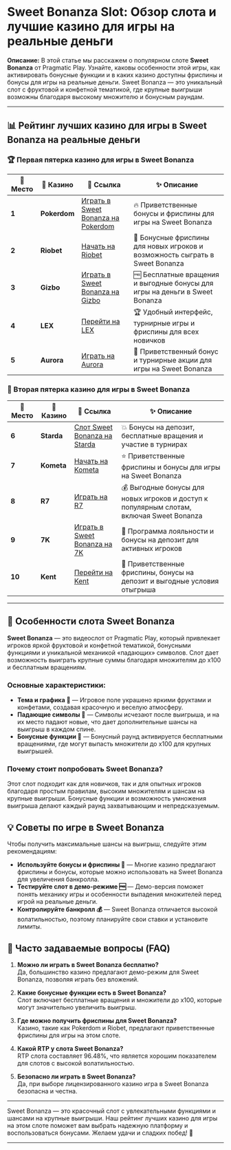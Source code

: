 # Sweet Bonanza Slot: Обзор слота и лучшие казино для игры на реальные деньги

**Описание:** В этой статье мы расскажем о популярном слоте **Sweet Bonanza** от Pragmatic Play. Узнайте, каковы особенности этой игры, как активировать бонусные функции и в каких казино доступны фриспины и бонусы для игры на реальные деньги. Sweet Bonanza — это уникальный слот с фруктовой и конфетной тематикой, где крупные выигрыши возможны благодаря высокому множителю и бонусным раундам.

---

## 📊 Рейтинг лучших казино для игры в Sweet Bonanza на реальные деньги

### 🏆 Первая пятерка казино для игры в Sweet Bonanza

| 🏅 **Место** | 🎰 **Казино**        | 🌟 **Ссылка**                                                                                     | ✨ **Описание**                                                                                         |
|--------------|----------------------|--------------------------------------------------------------------------------------------------|--------------------------------------------------------------------------------------------------------|
| **1**       | **Pokerdom**         | [Играть в Sweet Bonanza на Pokerdom](https://brandplay.link/4k77v2yx)                             | 🔥 Приветственные бонусы и фриспины для игры на Sweet Bonanza                                           |
| **2**       | **Riobet**           | [Начать на Riobet](https://brandplay.link/7xBLTPyj)                                              | 💎 Бонусные фриспины для новых игроков и возможность сыграть в Sweet Bonanza                           |
| **3**       | **Gizbo**            | [Играть в Sweet Bonanza на Gizbo](https://brandplay.link/bprXw4YV)                               | 🆓 Бесплатные вращения и выгодные бонусы для игры на деньги в Sweet Bonanza                             |
| **4**       | **LEX**              | [Перейти на LEX](https://brandplay.link/zW4hdDFV)                                                | 🏆 Удобный интерфейс, турнирные игры и фриспины для всех новичков                                      |
| **5**       | **Aurora**           | [Играть на Aurora](https://10trafic-stat2.com/click/668546556bcc6313411604bd/6766/13032/subaccount) | 🎁 Приветственный бонус и турнирные акции для игры на Sweet Bonanza                                    |

### 🏅 Вторая пятерка казино для игры в Sweet Bonanza

| 🏅 **Место** | 🎰 **Казино**        | 🌟 **Ссылка**                                                                                     | ✨ **Описание**                                                                                         |
|--------------|----------------------|--------------------------------------------------------------------------------------------------|--------------------------------------------------------------------------------------------------------|
| **6**       | **Starda**           | [Слот Sweet Bonanza на Starda](https://brandplay.link/fB7xwRFL)                                   | 💥 Бонусы на депозит, бесплатные вращения и участие в турнирах                                        |
| **7**       | **Kometa**           | [Начать на Kometa](https://brandplay.link/8ZymQJV8)                                              | ⭐ Приветственные фриспины и бонусы для игры на Sweet Bonanza                                          |
| **8**       | **R7**               | [Играть на R7](https://brandplay.link/bMd3Yjsw)                                                  | 💰 Выгодные бонусы для новых игроков и доступ к популярным слотам, включая Sweet Bonanza              |
| **9**       | **7K**               | [Играть в Sweet Bonanza на 7K](https://brandplay.link/BvQyFShp)                                  | 🎲 Программа лояльности и бонусы на депозит для активных игроков                                      |
| **10**      | **Kent**             | [Перейти на Kent](https://brandplay.link/Fv2WP3js)                                               | 🔄 Приветственные фриспины, бонусы на депозит и выгодные условия отыгрыша                             |

---

## 🎰 Особенности слота Sweet Bonanza

**Sweet Bonanza** — это видеослот от Pragmatic Play, который привлекает игроков яркой фруктовой и конфетной тематикой, бонусными функциями и уникальной механикой «падающих» символов. Слот дает возможность выиграть крупные суммы благодаря множителям до x100 и бесплатным вращениям.

### Основные характеристики:

- **Тема и графика 🍭** — Игровое поле украшено яркими фруктами и конфетами, создавая красочную и веселую атмосферу.
- **Падающие символы 🍬** — Символы исчезают после выигрыша, и на их место падают новые, что дает дополнительные шансы на выигрыш в каждом спине.
- **Бонусные функции 🎉** — Бонусный раунд активируется бесплатными вращениями, где могут выпасть множители до x100 для крупных выигрышей.

### Почему стоит попробовать Sweet Bonanza?

Этот слот подходит как для новичков, так и для опытных игроков благодаря простым правилам, высоким множителям и шансам на крупные выигрыши. Бонусные функции и возможность умножения выигрыша делают каждый раунд захватывающим и непредсказуемым.

## 💡 Советы по игре в Sweet Bonanza

Чтобы получить максимальные шансы на выигрыш, следуйте этим рекомендациям:

- **Используйте бонусы и фриспины 🎉** — Многие казино предлагают фриспины и бонусы, которые можно использовать на Sweet Bonanza для увеличения банкролла.
- **Тестируйте слот в демо-режиме 🆓** — Демо-версия поможет понять механику игры и особенности выпадения множителей перед игрой на реальные деньги.
- **Контролируйте банкролл 💰** — Sweet Bonanza отличается высокой волатильностью, поэтому планируйте свои ставки и установите лимиты.

## 📜 Часто задаваемые вопросы (FAQ)

1. **Можно ли играть в Sweet Bonanza бесплатно?**  
   Да, большинство казино предлагают демо-режим для Sweet Bonanza, позволяя играть без вложений.

2. **Какие бонусные функции есть в Sweet Bonanza?**  
   Слот включает бесплатные вращения и множители до x100, которые могут значительно увеличить выигрыш.

3. **Где можно получить фриспины для Sweet Bonanza?**  
   Казино, такие как Pokerdom и Riobet, предлагают приветственные фриспины для игры на этом слоте.

4. **Какой RTP у слота Sweet Bonanza?**  
   RTP слота составляет 96.48%, что является хорошим показателем для слотов с высокой волатильностью.

5. **Безопасно ли играть в Sweet Bonanza?**  
   Да, при выборе лицензированного казино игра в Sweet Bonanza безопасна и честна.

---

Sweet Bonanza — это красочный слот с увлекательными функциями и шансами на крупные выигрыши. Наш рейтинг лучших казино для игры на этом слоте поможет вам выбрать надежную платформу и воспользоваться бонусами. Желаем удачи и сладких побед! 🍬

---
